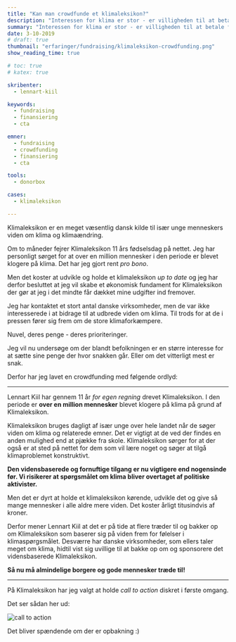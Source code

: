 ```yaml
---
title: "Kan man crowdfunde et klimaleksikon?"
description: "Interessen for klima er stor - er villigheden til at betale for viden på området det også?"
summary: "Interessen for klima er stor - er villigheden til at betale for viden på området det også?"
date: 3-10-2019
# draft: true
thumbnail: "erfaringer/fundraising/klimaleksikon-crowdfunding.png"
show_reading_time: true

# toc: true
# katex: true

skribenter:
  - lennart-kiil

keywords:
  - fundraising
  - finansiering
  - cta

emner:
  - fundraising
  - crowdfunding
  - finansiering
  - cta

tools:
  - donorbox

cases:
  - klimaleksikon

---
```


Klimaleksikon er en meget væsentlig dansk kilde til især unge menneskers viden om klima og klimaændring.

Om to måneder fejrer Klimaleksikon 11 års fødselsdag på nettet. Jeg har personligt sørget for at over en million mennesker i den periode er blevet klogere på klima. Det har jeg gjort rent _pro bono_.

Men det koster at udvikle og holde et klimaleksikon _up to date_ og jeg har derfor besluttet at jeg vil skabe et økonomisk fundament for Klimaleksikon der gør at jeg i det mindte får dækket mine udgifter ind fremover.

Jeg har kontaktet et stort antal danske virksomheder, men de var ikke interesserede i at bidrage til at udbrede viden om klima. Til trods for at de i pressen fører sig frem om de store klimaforkæmpere.

Nuvel, deres penge - deres prioriteringer.

Jeg vil nu undersøge om der blandt befolkningen er en større interesse for at sætte sine penge der hvor snakken går. Eller om det vitterligt mest er snak.

Derfor har jeg lavet en crowdfunding med følgende ordlyd:

----
Lennart Kiil har gennem 11 år _for egen regning_ drevet Klimaleksikon. I den periode er **over en million mennesker** blevet klogere på klima på grund af Klimaleksikon.

Klimaleksikon bruges dagligt af især unge over hele landet når de søger viden om klima og relaterede emner. Det er vigtigt at de ved der findes en anden mulighed end at pjække fra skole. Klimaleksikon sørger for at der også er at sted på nettet for dem som vil lære noget og søger at tilgå klimaproblemet konstruktivt.

**Den vidensbaserede og fornuftige tilgang er nu vigtigere end nogensinde før. Vi risikerer at spørgsmålet om klima bliver overtaget af politiske aktivister.**

Men det er dyrt at holde et klimaleksikon kørende, udvikle det og give så mange mennesker i alle aldre mere viden. Det koster årligt titusindvis af kroner.

Derfor mener Lennart Kiil at det er på tide at flere træder til og bakker op om Klimaleksikon som baserer sig på viden frem for følelser i klimaspørgsmålet. Desværre har danske virksomheder, som ellers taler meget om klima, hidtil vist sig uvillige til at bakke op om og sponsorere det vidensbaserede Klimaleksikon.

**Så nu må almindelige borgere og gode mennesker træde til!**

----

På Klimaleksikon har jeg valgt at holde _call to action_ diskret i første omgang.

Det ser sådan her ud:

![call to action][cta]

Det bliver spændende om der er opbakning :)


[cta]: /erfaringer/fundraising/klimaleksikon-crowdfunding.png
